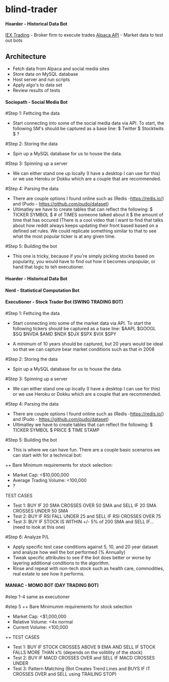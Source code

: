 # blind-trader

#### Hoarder - Historical Data Bot
[IEX Trading](https://iextrading.com/developer/) - Broker firm to execute trades
[Alpaca API](https://alpaca.markets/) - Market data to test out bots

## Architecture
- Fetch data from Alpaca and social media sites
- Store data on MySQL database
- Host server and run scripts
- Apply algo's to data set
- Review results of tests

#### Sociopath - Social Media Bot
#Step 1: Fethcing the data
- Start connecting into some of the social media data via API. To start, the following SM's should be captured as a base line:
  $ Twitter
  $ Stocktwits
  $ ?

#Step 2: Storing the data
- Spin up a MySQL database for us to house the data. 

#Step 3: Spinning up a server
- We can either stand one up locally (I have a desktop I can use for this) or we use Heroku or Dokku which are a couple that are recommended.

#Step 4: Parsing the data
- There are couple options I found online such as (Redis -https://redis.io/) and (Pudo - https://github.com/pudo/dataset)
- Ultimatley we have to create tables that can reflect the following:
  $ TICKER SYMBOL
  $ # of TIMES someone talked about it
  $ the amount of time that has occured
      (There is a cool video that I want to find that talks about how reddit always keeps updating their front based based on a defined set rules. We could replicate something similar to that to see what the most popular ticker is at any given time.
      
#Step 5: Building the bot
- This one is tricky, because if you're simply picking stocks based on popularity, you would have to find out how it becomes unpopular, or hand that logic to teh executioner.

#### Hoarder - Historical Data Bot

#### Nerd - Statistical Computation Bot

#### Executioner - Stock Trader Bot (SWING TRADING BOT)

#Step 1: Fethcing the data
- Start connecting into some of the market data via API. To start the following tickers should be captured as a base line:
  $AAPL
  $GOOGL
  $SQ
  $NVDA
  $AMD
  $NDX
  $DJX
  $SPX
  $VIX
  $SPY

- A minimum of 10 years should be captured, but 20 years would be ideal so that we can capture bear market conditions such as that in 2008

#Step 2: Storing the data
- Spin up a MySQL database for us to house the data. 

#Step 3: Spinning up a server
- We can either stand one up locally (I have a desktop I can use for this) or we use Heroku or Dokku which are a couple that are recommended.

#Step 4: Parsing the data
- There are couple options I found online such as (Redis -https://redis.io/) and (Pudo - https://github.com/pudo/dataset)
- Ultimatley we have to create tables that can reflect the following:
  $ TICKER SYMBOL
  $ PRICE
  $ TIME STAMP

#Step 5: Building the bot
- This is where we can have fun. There are a couple basic scenarios we can start with for a technical bot:

++ Bare Minimum requirements for stock selection:
  - Market Cap: <$10,000,000
  - Average Trading Volume: <100,000
  - ?

TEST CASES
  - Test 1: BUY IF 20 SMA CROSSES OVER 50 SMA and SELL IF 20 SMA CROSSES UNDER 50 SMA
  - Test 2: BUY IF RSI FALL UNDER 25 and SELL IF RSI CROSSES OVER 75
  - Test 3: BUY IF STOCK IS WITHIN +/- 5% of 200 SMA and SELL IF... (need to look at this one)
  
#Step 6: Analyze P/L
- Apply specific test case conditions against 5, 10, and 20 year dataset and analyze how well the bot performed (% Annually)
- Tweak specific attributes to see if the bot does better or worse by layering additional conditions to the algorithm.
- Rinse and repeat with non-tech stock such as health care, commodities, real estate to see how it performs.

#### MANIAC - MOMO BOT (DAY TRADING BOT)

#step 1-4 same as executioner

#step 5
++ Bare Minimumm requirements for stock selection
  - Market Cap: <$1,000,000
  - Relative Volume: <4x normal
  - Current Volume: <100,000

++ TEST CASES
  - Test 1: BUY IF STOCK CROSSES ABOVE 9 EMA AND SELL IF STOCK FALLS MORE THAN x% (depends on the volitility of the stock)
  - Test 2: BUY IF MACD CROSSES OVER and SELL IF MACD CROSSES UNDER
  - Test 3: Pattern Matching (Bot Creates Trend Lines and BUYS IF IT CROSSES OVER and SELL using TRAILING STOP)

